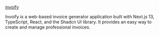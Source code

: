 [invoify](https://github.com/al1abb/invoify)

Invoify is a web-based invoice generator application built with Next.js 13, TypeScript, React, and the Shadcn UI library. It provides an easy way to create and manage professional invoices.
